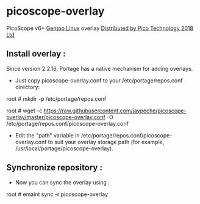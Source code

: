 # picoscope-overlay
PicoScope v6+ [Gentoo Linux](https://www.gentoo.org/get-started/about/) overlay
[Distributed by Pico Technology 2018 Ltd](https://www.picotech.com/)

## Install overlay :

Since version 2.2.16, Portage has a native mechanism for adding overlays.

* Just copy picoscope-overlay.conf to your /etc/portage/repos.conf directory:

root # mkdir -p /etc/portage/repos.conf

root # wget -c https://raw.githubusercontent.com/jaypeche/picoscope-overlay/master/picoscope-overlay.conf -O /etc/portage/repos.conf/picoscope-overlay.conf

* Edit the "path" variable in /etc/portage/repos.conf/picoscope-overlay.conf to suit your overlay storage path
(for example, /usr/local/portage/picoscope-overlay).

## Synchronize repository :

* Now you can sync the overlay using :

root # emaint sync -r picoscope-overlay
